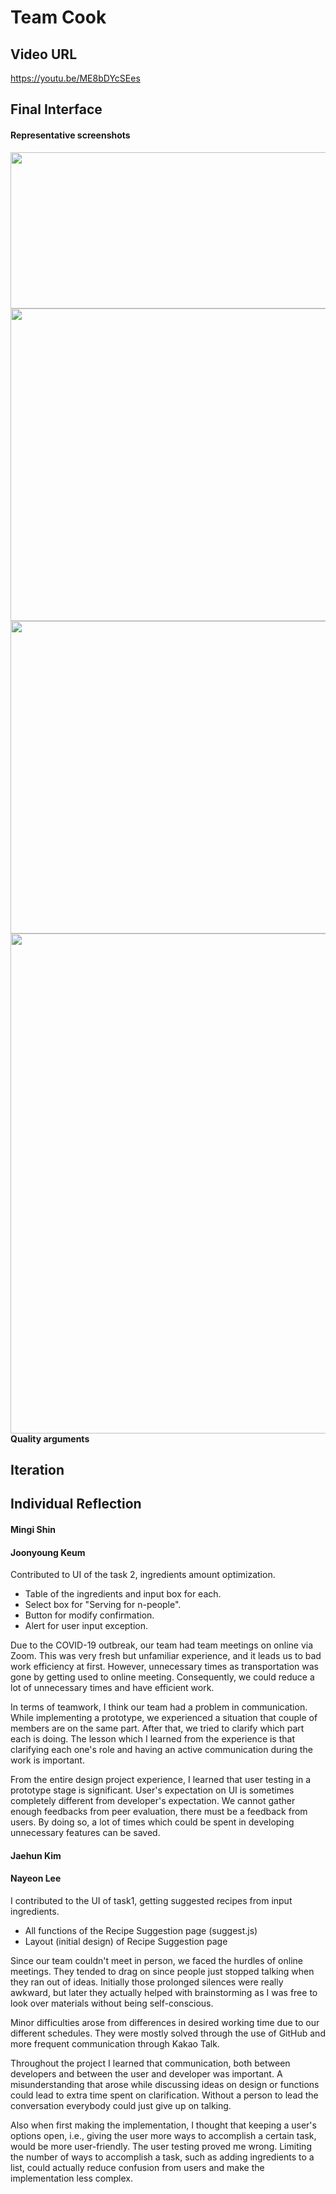 # Team Cook

## Video URL

https://youtu.be/ME8bDYcSEes

## Final Interface

#### Representative screenshots

<img style="float: left" src="/img/1.png" width="600" height="250">

<img style="float: left" src="/img/2-1.png" width="600" height="500">

<img style="float: left" src="/img/2-2.png" width="600" height="500">

<img style="float: left" src="/img/3.png" width="600" height="800">

#### Quality arguments

## Iteration 

## Individual Reflection

#### Mingi Shin

#### Joonyoung Keum

Contributed to UI of the task 2, ingredients amount optimization.

- Table of the ingredients and input box for each.
- Select box for "Serving for n-people".
- Button for modify confirmation.
- Alert for user input exception.

Due to the COVID-19 outbreak, our team had team meetings on online via Zoom. This was very fresh but unfamiliar experience, and it leads us to bad work efficiency at first. However, unnecessary times as transportation was gone by getting used to online meeting. Consequently, we could reduce a lot of unnecessary times and have efficient work.

In terms of teamwork, I think our team had a problem in communication. While implementing a prototype, we experienced a situation that couple of members are on the same part. After that, we tried to clarify which part each is doing. The lesson which I learned from the experience is that clarifying each one's role and having an active communication during the work is important.

From the entire design project experience, I learned that user testing in a prototype stage is significant. User's expectation on UI is sometimes completely different from developer's expectation. We cannot gather enough feedbacks from peer evaluation, there must be a feedback from users. By doing so, a lot of times which could be spent in developing unnecessary features can be saved.


#### Jaehun Kim

#### Nayeon Lee

I contributed to the UI of task1, getting suggested recipes from input ingredients.

- All functions of the Recipe Suggestion page (suggest.js)
- Layout (initial design) of Recipe Suggestion page

Since our team couldn't meet in person, we faced the hurdles of online meetings. They tended to drag on since people just stopped talking when they ran out of ideas. Initially those prolonged silences were really awkward, but later they actually helped with brainstorming as I was free to look over materials without being self-conscious.

Minor difficulties arose from differences in desired working time due to our different schedules. They were mostly solved through the use of GitHub and more frequent communication through Kakao Talk.

Throughout the project I learned that communication, both between developers and between the user and developer was important. A misunderstanding that arose while discussing ideas on design or functions could lead to extra time spent on clarification. Without a person to lead the conversation everybody could just give up on talking.

Also when first making the implementation, I thought that keeping a user's options open, i.e., giving the user more ways to accomplish a certain task, would be more user-friendly. The user testing proved me wrong. Limiting the number of ways to accomplish a task, such as adding ingredients to a list, could actually reduce confusion from users and make the implementation less complex.